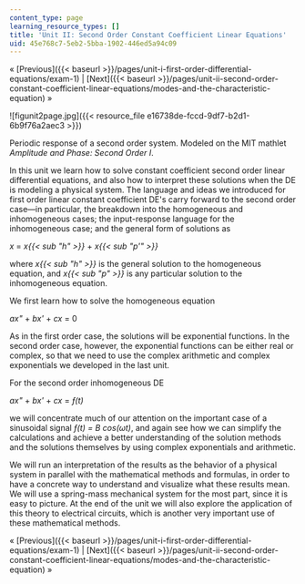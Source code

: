 ```yaml
---
content_type: page
learning_resource_types: []
title: 'Unit II: Second Order Constant Coefficient Linear Equations'
uid: 45e768c7-5eb2-5bba-1902-446ed5a94c09
---
```


« [Previous]({{< baseurl >}}/pages/unit-i-first-order-differential-equations/exam-1) | [Next]({{< baseurl >}}/pages/unit-ii-second-order-constant-coefficient-linear-equations/modes-and-the-characteristic-equation) »

![figunit2page.jpg]({{< resource_file e16738de-fccd-9df7-b2d1-6b9f76a2aec3 >}})

Periodic response of a second order system. Modeled on the MIT mathlet _Amplitude and Phase: Second Order I_.

In this unit we learn how to solve constant coefficient second order linear differential equations, and also how to interpret these solutions when the DE is modeling a physical system. The language and ideas we introduced for first order linear constant coefficient DE's carry forward to the second order case—in particular, the breakdown into the homogeneous and inhomogeneous cases; the input-response language for the inhomogeneous case; and the general form of solutions as

_x_ = _x{{< sub "h" >}}_ + _x{{< sub "p'" >}}_

where _x{{< sub "h" >}}_ is the general solution to the homogeneous equation, and _x{{< sub "p" >}}_ is any particular solution to the inhomogeneous equation.

We first learn how to solve the homogeneous equation

_ax"_ + _bx'_ + _cx_ = 0

As in the first order case, the solutions will be exponential functions. In the second order case, however, the exponential functions can be either real or complex, so that we need to use the complex arithmetic and complex exponentials we developed in the last unit.

For the second order inhomogeneous DE

_ax"_ + _bx'_ + _cx_ = _ƒ(t)_

we will concentrate much of our attention on the important case of a sinusoidal signal _ƒ(t) = B cos(ωt)_, and again see how we can simplify the calculations and achieve a better understanding of the solution methods and the solutions themselves by using complex exponentials and arithmetic.

We will run an interpretation of the results as the behavior of a physical system in parallel with the mathematical methods and formulas, in order to have a concrete way to understand and visualize what these results mean. We will use a spring-mass mechanical system for the most part, since it is easy to picture. At the end of the unit we will also explore the application of this theory to electrical circuits, which is another very important use of these mathematical methods.

« [Previous]({{< baseurl >}}/pages/unit-i-first-order-differential-equations/exam-1) | [Next]({{< baseurl >}}/pages/unit-ii-second-order-constant-coefficient-linear-equations/modes-and-the-characteristic-equation) »